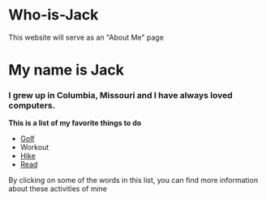# Who-is-Jack
This website will serve as an "About Me" page
# My name is Jack
### I grew up in Columbia, Missouri and I have always loved computers.  

**This is a list of my favorite things to do**

* [Golf](Golf)
* Workout
* [Hike](Hiking)
* [Read](Reading)

By clicking on some of the words in this list, you can find more information about these activities of mine
  
